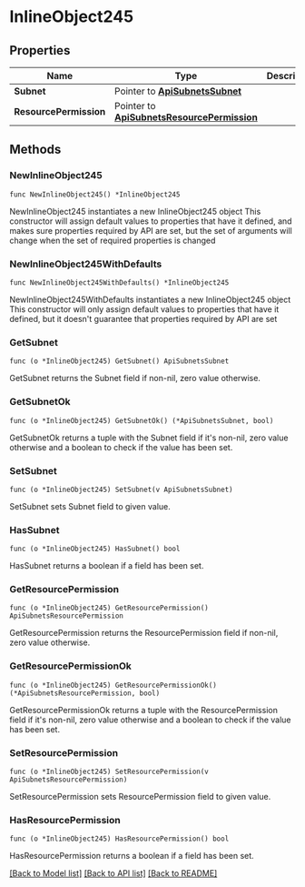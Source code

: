 # InlineObject245

## Properties

Name | Type | Description | Notes
------------ | ------------- | ------------- | -------------
**Subnet** | Pointer to [**ApiSubnetsSubnet**](_api_subnets_subnet.md) |  | [optional] 
**ResourcePermission** | Pointer to [**ApiSubnetsResourcePermission**](_api_subnets_resourcePermission.md) |  | [optional] 

## Methods

### NewInlineObject245

`func NewInlineObject245() *InlineObject245`

NewInlineObject245 instantiates a new InlineObject245 object
This constructor will assign default values to properties that have it defined,
and makes sure properties required by API are set, but the set of arguments
will change when the set of required properties is changed

### NewInlineObject245WithDefaults

`func NewInlineObject245WithDefaults() *InlineObject245`

NewInlineObject245WithDefaults instantiates a new InlineObject245 object
This constructor will only assign default values to properties that have it defined,
but it doesn't guarantee that properties required by API are set

### GetSubnet

`func (o *InlineObject245) GetSubnet() ApiSubnetsSubnet`

GetSubnet returns the Subnet field if non-nil, zero value otherwise.

### GetSubnetOk

`func (o *InlineObject245) GetSubnetOk() (*ApiSubnetsSubnet, bool)`

GetSubnetOk returns a tuple with the Subnet field if it's non-nil, zero value otherwise
and a boolean to check if the value has been set.

### SetSubnet

`func (o *InlineObject245) SetSubnet(v ApiSubnetsSubnet)`

SetSubnet sets Subnet field to given value.

### HasSubnet

`func (o *InlineObject245) HasSubnet() bool`

HasSubnet returns a boolean if a field has been set.

### GetResourcePermission

`func (o *InlineObject245) GetResourcePermission() ApiSubnetsResourcePermission`

GetResourcePermission returns the ResourcePermission field if non-nil, zero value otherwise.

### GetResourcePermissionOk

`func (o *InlineObject245) GetResourcePermissionOk() (*ApiSubnetsResourcePermission, bool)`

GetResourcePermissionOk returns a tuple with the ResourcePermission field if it's non-nil, zero value otherwise
and a boolean to check if the value has been set.

### SetResourcePermission

`func (o *InlineObject245) SetResourcePermission(v ApiSubnetsResourcePermission)`

SetResourcePermission sets ResourcePermission field to given value.

### HasResourcePermission

`func (o *InlineObject245) HasResourcePermission() bool`

HasResourcePermission returns a boolean if a field has been set.


[[Back to Model list]](../README.md#documentation-for-models) [[Back to API list]](../README.md#documentation-for-api-endpoints) [[Back to README]](../README.md)


